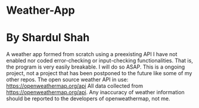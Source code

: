 # Weather-App
# By Shardul Shah
A weather app formed from scratch using a preexisting API
I have not enabled nor coded error-checking or input-checking functionalities. That is, the program is very easily breakable.
I will do so ASAP. This is a ongoing project, not a project that has been postponed to the future like some of my other repos.
The open source weather API in use: https://openweathermap.org/api 
All data collected from https://openweathermap.org/api. Any inaccuracy of weather information should be reported to the developers of openweathermap, not me.



